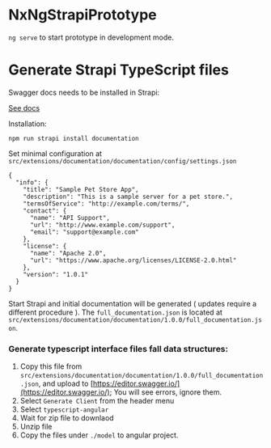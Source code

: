 

# NxNgStrapiPrototype

`ng serve` to start prototype in development mode.

# Generate Strapi TypeScript files

Swagger docs needs to be installed in Strapi:


[See docs](https://docs.strapi.io/developer-docs/latest/plugins/documentation.html#installation)

Installation:

```
npm run strapi install documentation
```

Set minimal configuration at `src/extensions/documentation/documentation/config/settings.json`

```
{
  "info": {
    "title": "Sample Pet Store App",
    "description": "This is a sample server for a pet store.",
    "termsOfService": "http://example.com/terms/",
    "contact": {
      "name": "API Support",
      "url": "http://www.example.com/support",
      "email": "support@example.com"
    },
    "license": {
      "name": "Apache 2.0",
      "url": "https://www.apache.org/licenses/LICENSE-2.0.html"
    },
    "version": "1.0.1"
  }
}
```

Start Strapi and initial documentation will be generated ( updates require a different procedure ). The `full_documentation.json` is located at `src/extensions/documentation/documentation/1.0.0/full_documentation.json`.

### Generate typescript interface files fall data structures:


1. Copy this file from  `src/extensions/documentation/documentation/1.0.0/full_documentation.json`, and upload to [https://editor.swagger.io/](https://editor.swagger.io/); You will see errors, ignore them.
2. Select `Generate Client` from the header menu
3. Select `typescript-angular`
4. Wait for zip file to downlaod
5. Unzip file
6. Copy the files under `./model` to angular project.


